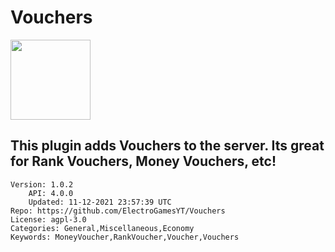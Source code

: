 # Vouchers
<img src="https://raw.githubusercontent.com/ElectroGamesYT/Vouchers/3675570556d1a5188a27afa52f8a18e7d272271a/icon.png" width="128" height="128" />

## This plugin adds Vouchers to the server. Its great for Rank Vouchers, Money Vouchers, etc!
```properties
Version: 1.0.2
    API: 4.0.0
    Updated: 11-12-2021 23:57:39 UTC
Repo: https://github.com/ElectroGamesYT/Vouchers
License: agpl-3.0
Categories: General,Miscellaneous,Economy
Keywords: MoneyVoucher,RankVoucher,Voucher,Vouchers
```